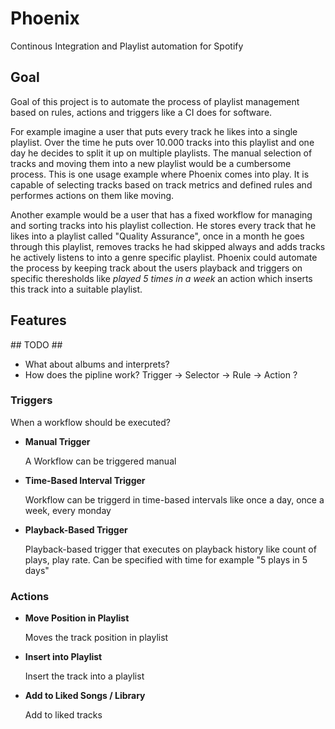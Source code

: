 # Phoenix

Continous Integration and Playlist automation for Spotify

## Goal

Goal of this project is to automate the process of playlist management based on rules, actions and triggers like a CI does for software.

For example imagine a user that puts every track he likes into a single playlist. Over the time he puts over 10.000 tracks into this playlist and one day he decides to split it up on multiple playlists. The manual selection of tracks and moving them into a new playlist would be a cumbersome process. This is one usage example where Phoenix comes into play. It is capable of selecting tracks based on track metrics and defined rules and performes actions on them like moving.

Another example would be a user that has a fixed workflow for managing and sorting tracks into his playlist collection. He stores every track that he likes into a playlist called "Quality Assurance", once in a month he goes through this playlist, removes tracks he had skipped always and adds tracks he actively listens to into a genre specific playlist. Phoenix could automate the process by keeping track about the users playback and triggers on specific theresholds like _played 5 times in a week_ an action which inserts this track into a suitable playlist.

## Features

\#\# TODO \#\#

- What about albums and interprets?
- How does the pipline work? Trigger -> Selector -> Rule -> Action ?

### Triggers

When a workflow should be executed?

- **Manual Trigger**

  A Workflow can be triggered manual

- **Time-Based Interval Trigger**

  Workflow can be triggerd in time-based intervals like once a day, once a week, every monday

- **Playback-Based Trigger**

  Playback-based trigger that executes on playback history like count of plays, play rate. Can be specified with time for example "5 plays in 5 days"

### Actions

- **Move Position in Playlist**

  Moves the track position in playlist

- **Insert into Playlist**

  Insert the track into a playlist

- **Add to Liked Songs / Library**

  Add to liked tracks
